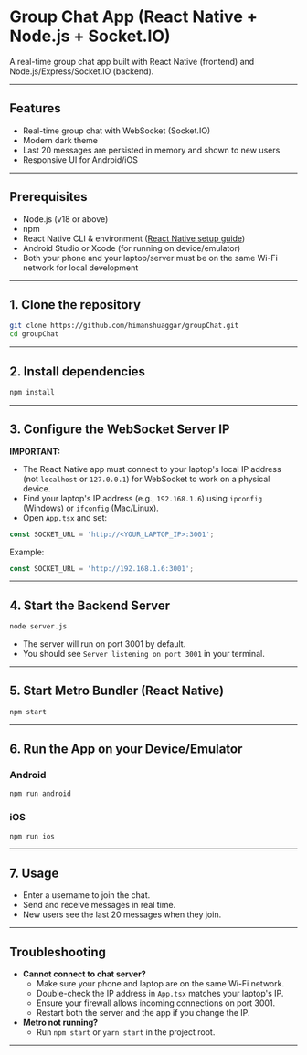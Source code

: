 
# Group Chat App (React Native + Node.js + Socket.IO)

A real-time group chat app built with React Native (frontend) and Node.js/Express/Socket.IO (backend).

---

## Features

- Real-time group chat with WebSocket (Socket.IO)
- Modern dark theme
- Last 20 messages are persisted in memory and shown to new users
- Responsive UI for Android/iOS

---

## Prerequisites

- Node.js (v18 or above)
- npm
- React Native CLI & environment ([React Native setup guide](https://reactnative.dev/docs/environment-setup))
- Android Studio or Xcode (for running on device/emulator)
- Both your phone and your laptop/server must be on the same Wi-Fi network for local development

---

## 1. Clone the repository

```sh
git clone https://github.com/himanshuaggar/groupChat.git
cd groupChat
```

---

## 2. Install dependencies

```sh
npm install
```

---

## 3. Configure the WebSocket Server IP

**IMPORTANT:**

- The React Native app must connect to your laptop's local IP address (not `localhost` or `127.0.0.1`) for WebSocket to work on a physical device.
- Find your laptop's IP address (e.g., `192.168.1.6`) using `ipconfig` (Windows) or `ifconfig` (Mac/Linux).
- Open `App.tsx` and set:

```js
const SOCKET_URL = 'http://<YOUR_LAPTOP_IP>:3001';
```

Example:

```js
const SOCKET_URL = 'http://192.168.1.6:3001';
```

---

## 4. Start the Backend Server

```sh
node server.js
```

- The server will run on port 3001 by default.
- You should see `Server listening on port 3001` in your terminal.

---

## 5. Start Metro Bundler (React Native)

```sh
npm start

```

---

## 6. Run the App on your Device/Emulator

### Android

```sh
npm run android

```

### iOS

```sh
npm run ios

```

---

## 7. Usage

- Enter a username to join the chat.
- Send and receive messages in real time.
- New users see the last 20 messages when they join.

---

## Troubleshooting

- **Cannot connect to chat server?**
  - Make sure your phone and laptop are on the same Wi-Fi network.
  - Double-check the IP address in `App.tsx` matches your laptop's IP.
  - Ensure your firewall allows incoming connections on port 3001.
  - Restart both the server and the app if you change the IP.
- **Metro not running?**
  - Run `npm start` or `yarn start` in the project root.

---
